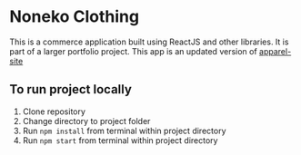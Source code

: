 # Noneko Clothing
This is a commerce application built using ReactJS and other libraries. It is part of a larger portfolio project. This app is an updated version of [apparel-site](https://github.com/jameswhitney/apparel-site)

## To run project locally
1. Clone repository
2. Change directory to project folder
3. Run `npm install` from terminal within project directory
4. Run `npm start` from terminal within project directory
